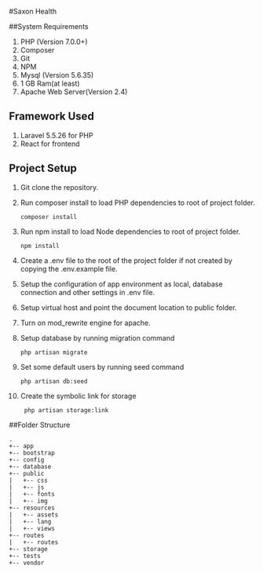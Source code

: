 
#Saxon Health


##System Requirements
1. PHP (Version 7.0.0+)
2. Composer
3. Git
4. NPM
5. Mysql (Version 5.6.35)
6. 1 GB Ram(at least)
7. Apache Web Server(Version 2.4)



## Framework Used
1. Laravel 5.5.26 for PHP
2. React for frontend

## Project Setup
1. Git clone the repository.
2. Run composer install to load PHP dependencies to root of project folder.

    ```shell
    composer install
    ```
3. Run npm install to load Node dependencies to root of project folder.

    ```shell
    npm install
    ```
4. Create a .env file to the root of the project folder if not created by copying the .env.example file.
5. Setup the configuration of app environment as local, database connection and other settings in .env file.
6. Setup virtual host and point the document location to public folder.
7. Turn on mod_rewrite engine for apache.
8. Setup database by running migration command

    ```shell
    php artisan migrate
    ```
9. Set some default users by running seed command

    ```shell
    php artisan db:seed
    ```  
10. Create the symbolic link for storage

    ```shell
     php artisan storage:link
    ```  

##Folder Structure
```
.
+-- app
+-- bootstrap
+-- config
+-- database
+-- public
|	+-- css
|	+-- js
|	+-- fonts
|	+-- img
+-- resources
|	+-- assets
|	+-- lang
|	+-- views
+-- routes
|	+-- routes
+-- storage
+-- tests
+-- vendor
```
